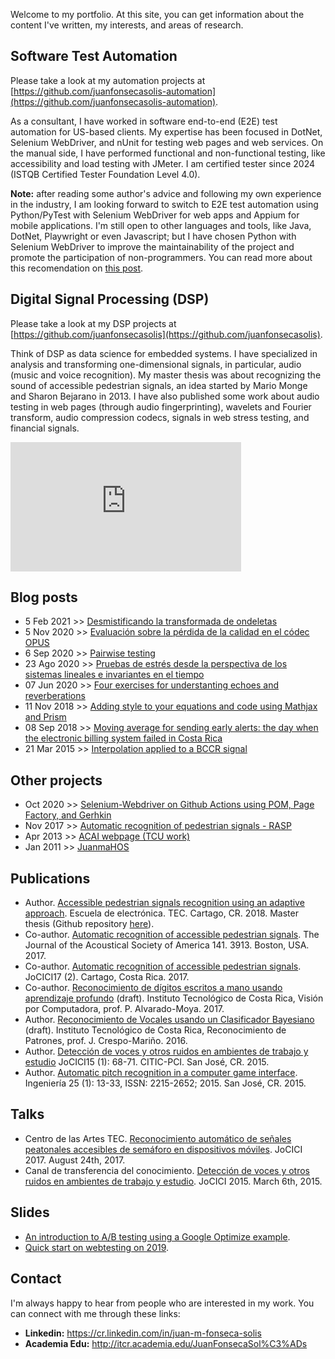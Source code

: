 Welcome to my portfolio. At this site, you can get information about the content I've written, my interests, and areas of research.   

## Software Test Automation
Please take a look at my automation projects at [https://github.com/juanfonsecasolis-automation](https://github.com/juanfonsecasolis-automation). 

As a consultant, I have worked in software end-to-end (E2E) test automation for US-based clients. My expertise has been focused in DotNet, Selenium WebDriver, and nUnit for testing web pages and web services. On the manual side, I have performed functional and non-functional testing, like accessibility and load testing with JMeter. I am certified tester since 2024 (ISTQB Certified Tester Foundation Level 4.0).

**Note:** after reading some author's advice and following my own experience in the industry, I am looking forward to switch to E2E test automation using Python/PyTest with Selenium WebDriver for web apps and Appium for mobile applications. I'm still open to other languages and tools, like Java, DotNet, Playwright or even Javascript; but I have chosen Python with Selenium WebDriver to improve the maintainability of the project and promote the participation of non-programmers. You can read more about this recomendation on [this post](https://github.com/juanfonsecasolis-automation/javascript-playwright?tab=readme-ov-file#disclaimer).

## Digital Signal Processing (DSP)
Please take a look at my DSP projects at [https://github.com/juanfonsecasolis](https://github.com/juanfonsecasolis).

Think of DSP as data science for embedded systems. I have specialized in analysis and transforming one-dimensional signals, in particular, audio (music and voice recognition). My master thesis was about recognizing the sound of accessible pedestrian signals, an idea started by Mario Monge and Sharon Bejarano in 2013. I have also published some work about audio testing in web pages (through audio fingerprinting), wavelets and Fourier transform, audio compression codecs, signals in web stress testing, and financial signals.

<iframe width="369" height="207" src="https://www.youtube.com/embed/L7m8BFLCArM" frameborder="0" allow="accelerometer; autoplay; encrypted-media; gyroscope; picture-in-picture" allowfullscreen></iframe>
<br>

## Blog posts
* 5 Feb 2021 >> [Desmistificando la transformada de ondeletas](blog/JFonseca.wavelets.html)
* 5 Nov 2020 >> [Evaluación sobre la pérdida de la calidad en el códec OPUS](blog/JFonseca.evaluacionPerdidaCalidadAudioOpus.html)
* 6 Sep 2020 >> [Pairwise testing](blog/JFonseca.pairwisetesting.html)
* 23 Ago 2020 >> [Pruebas de estrés desde la perspectiva de los sistemas lineales e invariantes en el tiempo](blog/JFonseca.pruebasRendimiento.html)
* 07 Jun 2020 >> [Four exercises for understanting echoes and reverberations](https://nbviewer.jupyter.org/github/juanfonsecasolis/juanfonsecasolis.github.io/blob/master/blog/echoCancellationProakisManolakis.ipynb)
* 11 Nov 2018 >> [Adding style to your equations and code using Mathjax and Prism](blog/JFonseca.styling.html)
* 08 Sep 2018 >> [Moving average for sending early alerts: the day when the electronic billing system failed in Costa Rica](blog/JFonseca.suavizadoTraficoServidorWeb.html)
* 21 Mar 2015 >> [Interpolation applied to a BCCR signal](blog/JFonseca.interpolacion.html)

## Other projects
* Oct 2020 >> [Selenium-Webdriver on Github Actions using POM, Page Factory, and Gerhkin](https://github.com/juanfonsecasolis/seleniumWebdriverExample)
* Nov 2017 >> [Automatic recognition of pedestrian signals - RASP](https://vinv.ucr.ac.cr/sigpro/web/projects/B6146)
* Apr 2013 >> [ACAI webpage (TCU work)](https://www.acai.cr/sitioweb/)
* Jan 2011 >> [JuanmaHOS](https://juanfonsecasolis.github.io/juanmahos/)

## Publications
* Author. [Accessible pedestrian signals recognition using an adaptive approach](https://repositoriotec.tec.ac.cr/handle/2238/11099). Escuela de electrónica. TEC. Cartago, CR. 2018. Master thesis (Github repository [here](https://github.com/juanfonsecasolis/ARAPSUAA)).
* Co-author. [Automatic recognition of accessible pedestrian signals](https://doi.org/10.1121/2.0000675). The Journal of the Acoustical Society of America 141. 3913. Boston, USA. 2017.
* Co-author. [Automatic recognition of accessible pedestrian signals](https://www.academia.edu/39100068/Reconocimiento_automatico_de_se%C3%B1ales_accesibles_de_semaforo_en_dispositivos_m%C3%B3viles). JoCICI17 (2). Cartago, Costa Rica. 2017. 
* Co-author. [Reconocimiento de dígitos escritos a mano usando aprendizaje profundo](
https://www.academia.edu/40196440/Reconocimiento_de_d%C3%ADgitos_escritos_a_mano_usando_aprendizaje_profundo?source=swp_share) (draft). Instituto Tecnológico de Costa Rica, Visión por Computadora, prof. P. Alvarado-Moya. 2017.
* Author. [Reconocimiento de Vocales usando un Clasificador Bayesiano](
https://www.academia.edu/126777405/Reconocimiento_Vocales_AIU_usando_Clasificador_Bayesiano?source=swp_share) (draft). Instituto Tecnológico de Costa Rica, Reconocimiento de Patrones, prof. J. Crespo-Mariño. 2016.
* Author. [Detección de voces y otros ruidos en ambientes de trabajo y estudio](https://www.academia.edu/39038694/Detecci%C3%B3n_de_voces_y_otros_ruidos_en_ambientes_de_trabajo_y_estudio) JoCICI15 (1): 68-71. CITIC-PCI. San José, CR. 2015.
* Author. [Automatic pitch recognition in a computer game interface](https://doi.org/10.15517/ri.v25i1.11751). Ingeniería 25 (1): 13-33, ISSN: 2215-2652; 2015. San José, CR. 2015.

## Talks 
* Centro de las Artes TEC. [Reconocimiento automático de señales peatonales accesibles de semáforo en dispositivos móviles](https://youtu.be/POIF7RVtp0c?t=43). JoCICI 2017. August 24th, 2017. 
* Canal de transferencia del conocimiento. [Detección de voces y otros ruidos en ambientes de trabajo y estudio](https://youtu.be/6o-dmx2vQSA). JoCICI 2015. March 6th, 2015.

## Slides
* [An introduction to A/B testing using a Google Optimize example](https://juanfonsecasolis.github.io/slides/jFonseca_abTesting_2019.pdf). 
* [Quick start on webtesting on 2019](slides/jfonseca_quickstartTesting2019_2.pdf). 

## Contact
I'm always happy to hear from people who are interested in my work. You can connect with me through these links:
<ul>
<li><b>Linkedin:</b> <a href='https://cr.linkedin.com/in/juan-m-fonseca-solis'>https://cr.linkedin.com/in/juan-m-fonseca-solis</a></li>
<li><b>Academia Edu:</b> <a href='http://itcr.academia.edu/JuanFonsecaSol%C3%ADs'>http://itcr.academia.edu/JuanFonsecaSol%C3%ADs</a></li>
</ul>
